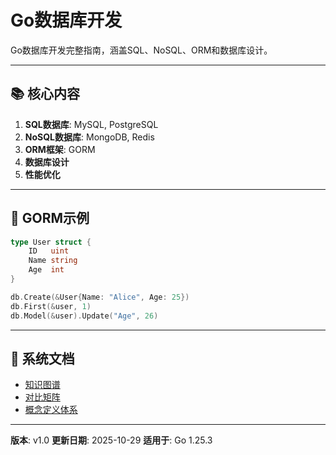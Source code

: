 # Go数据库开发

Go数据库开发完整指南，涵盖SQL、NoSQL、ORM和数据库设计。

---

## 📚 核心内容

1. **SQL数据库**: MySQL, PostgreSQL
2. **NoSQL数据库**: MongoDB, Redis
3. **ORM框架**: GORM
4. **数据库设计**
5. **性能优化**

---

## 🚀 GORM示例

```go
type User struct {
    ID   uint
    Name string
    Age  int
}

db.Create(&User{Name: "Alice", Age: 25})
db.First(&user, 1)
db.Model(&user).Update("Age", 26)
```

---

## 📖 系统文档

- [知识图谱](./00-知识图谱.md)
- [对比矩阵](./00-对比矩阵.md)
- [概念定义体系](./00-概念定义体系.md)

---

**版本**: v1.0
**更新日期**: 2025-10-29
**适用于**: Go 1.25.3
